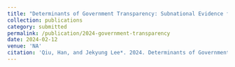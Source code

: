 ```yaml
---
title: "Determinants of Government Transparency: Subnational Evidence from China."
collection: publications
category: submitted
permalink: /publication/2024-government-transparency
date: 2024-02-12
venue: 'NA'
citation: 'Qiu, Han, and Jekyung Lee*. 2024. Determinants of Government Transparency: Subnational Evidence from China.'
---
```

